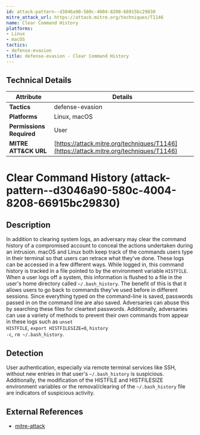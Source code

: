 ```yaml
---
id: attack-pattern--d3046a90-580c-4004-8208-66915bc29830
mitre_attack_url: https://attack.mitre.org/techniques/T1146
name: Clear Command History
platforms:
- Linux
- macOS
tactics:
- defense-evasion
title: defense-evasion - Clear Command History
---
```


## Technical Details

| Attribute | Details |
|-----------|----------|
| **Tactics** | defense-evasion |
| **Platforms** | Linux, macOS |
| **Permissions Required** | User |
| **MITRE ATT&CK URL** | [https://attack.mitre.org/techniques/T1146](https://attack.mitre.org/techniques/T1146) |

# Clear Command History (attack-pattern--d3046a90-580c-4004-8208-66915bc29830)

## Description
In addition to clearing system logs, an adversary may clear the command history of a compromised account to conceal the actions undertaken during an intrusion. macOS and Linux both keep track of the commands users type in their terminal so that users can retrace what they've done. These logs can be accessed in a few different ways. While logged in, this command history is tracked in a file pointed to by the environment variable <code>HISTFILE</code>. When a user logs off a system, this information is flushed to a file in the user's home directory called <code>~/.bash_history</code>. The benefit of this is that it allows users to go back to commands they've used before in different sessions. Since everything typed on the command-line is saved, passwords passed in on the command line are also saved. Adversaries can abuse this by searching these files for cleartext passwords. Additionally, adversaries can use a variety of methods to prevent their own commands from appear in these logs such as <code>unset HISTFILE</code>, <code>export HISTFILESIZE=0</code>, <code>history -c</code>, <code>rm ~/.bash_history</code>.

## Detection
User authentication, especially via remote terminal services like SSH, without new entries in that user's <code>~/.bash_history</code> is suspicious. Additionally, the modification of the HISTFILE and HISTFILESIZE environment variables or the removal/clearing of the <code>~/.bash_history</code> file are indicators of suspicious activity.

## External References
- [mitre-attack](https://attack.mitre.org/techniques/T1146)
